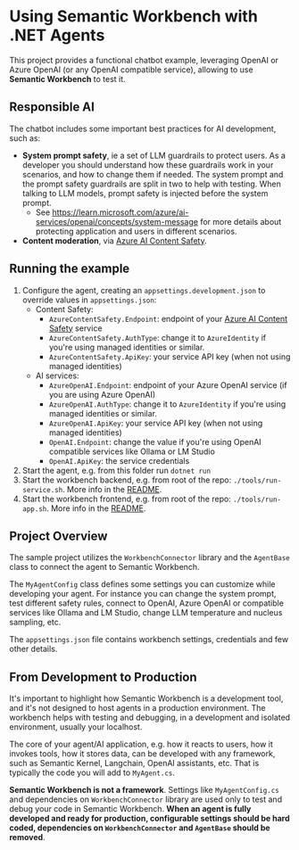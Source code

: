 # Using Semantic Workbench with .NET Agents

This project provides a functional chatbot example, leveraging OpenAI or Azure OpenAI (or any OpenAI compatible service),
allowing to use **Semantic Workbench** to test it.

## Responsible AI

The chatbot includes some important best practices for AI development, such as:

* **System prompt safety**, ie a set of LLM guardrails to protect users. As a developer you should understand how these
  guardrails work in your scenarios, and how to change them if needed. The system prompt and the prompt safety
  guardrails are split in two to help with testing. When talking to LLM models, prompt safety is injected before the 
  system prompt.
  * See https://learn.microsoft.com/azure/ai-services/openai/concepts/system-message for more details
    about protecting application and users in different scenarios.
* **Content moderation**, via [Azure AI Content Safety](https://azure.microsoft.com/products/ai-services/ai-content-safety).

## Running the example

1. Configure the agent, creating an `appsettings.development.json` to override values in `appsettings.json`:
   * Content Safety:
     * `AzureContentSafety.Endpoint`: endpoint of your [Azure AI Content Safety](https://azure.microsoft.com/products/ai-services/ai-content-safety) service
     * `AzureContentSafety.AuthType`: change it to `AzureIdentity` if you're using managed identities or similar.
     * `AzureContentSafety.ApiKey`: your service API key (when not using managed identities)
   * AI services:
     * `AzureOpenAI.Endpoint`: endpoint of your Azure OpenAI service (if you are using Azure OpenAI)
     * `AzureOpenAI.AuthType`: change it to `AzureIdentity` if you're using managed identities or similar.
     * `AzureOpenAI.ApiKey`: your service API key (when not using managed identities)
     * `OpenAI.Endpoint`: change the value if you're using OpenAI compatible services like Ollama or LM Studio
     * `OpenAI.ApiKey`: the service credentials
2. Start the agent, e.g. from this folder run `dotnet run`
3. Start the workbench backend, e.g. from root of the repo: `./tools/run-service.sh`. More info in the [README](../../README.md).
4. Start the workbench frontend, e.g. from root of the repo: `./tools/run-app.sh`. More info in
  the [README](../../README.md).


## Project Overview

The sample project utilizes the `WorkbenchConnector` library and the `AgentBase` class to connect the agent to Semantic Workbench.

The `MyAgentConfig` class defines some settings you can customize while developing your agent. For instance you can
change the system prompt, test different safety rules, connect to OpenAI, Azure OpenAI or compatible services like
Ollama and LM Studio, change LLM temperature and nucleus sampling, etc.

The `appsettings.json` file contains workbench settings, credentials and few other details.

## From Development to Production

It's important to highlight how Semantic Workbench is a development tool, and it's not designed to host agents in
a production environment.
The workbench helps with testing and debugging, in a development and isolated environment, usually your localhost.

The core of your agent/AI application, e.g. how it reacts to users, how it invokes tools, how it stores data, can be
developed with any framework, such as Semantic Kernel, Langchain, OpenAI assistants, etc. That is typically the code
you will add to `MyAgent.cs`.

**Semantic Workbench is not a framework**. Settings like `MyAgentConfig.cs` and dependencies on `WorkbenchConnector`
library are used only to test and debug your code in Semantic Workbench. **When an agent is fully developed and ready
for production, configurable settings should be hard coded, dependencies on `WorkbenchConnector` and `AgentBase` should
be removed**.





